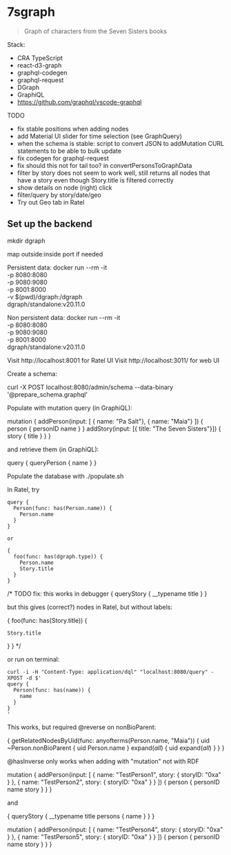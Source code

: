 # 7sgraph

> Graph of characters from the Seven Sisters books

Stack:

* CRA TypeScript
* react-d3-graph
* graphql-codegen
* graphql-request
* DGraph
* GraphiQL
* https://github.com/graphql/vscode-graphql

TODO

* fix stable positions when adding nodes
* add Material UI slider for time selection (see GraphQuery)
* when the schema is stable: script to convert JSON to addMutation CURL statements to be able to bulk update
* fix codegen for graphql-request
* fix should this not for tail too? in convertPersonsToGraphData
* filter by story does not seem to work well, still returns all nodes that have a story even though Story.title is filtered correctly
* show details on node (right) click
* filter/query by story/date/geo
* Try out Geo tab in Ratel


## Set up the backend

mkdir dgraph

map outside:inside port if needed

Persistent data:
docker run --rm -it \
    -p 8080:8080 \
    -p 9080:9080 \
    -p 8001:8000 \
    -v $(pwd)/dgraph:/dgraph \
    dgraph/standalone:v20.11.0

Non persistent data:
docker run --rm -it \
    -p 8080:8080 \
    -p 9080:9080 \
    -p 8001:8000 \
    dgraph/standalone:v20.11.0


Visit http://localhost:8001 for Ratel UI
Visit http://localhost:3011/ for web UI

Create a schema:

curl -X POST localhost:8080/admin/schema --data-binary '@prepare_schema.graphql'

Populate with mutation query (in GraphiQL):

mutation {
  addPerson(input: [
    { name: "Pa Salt"},
    { name: "Maia"}
  ]) {
    person {
      personID
      name
    }
  }
  addStory(input: [{ title: "The Seven Sisters"}]) {
    story {
      title
    }
  }
}

and retrieve them (in GraphiQL):

query {
  queryPerson {
    name
  }
}

Populate the database with ./populate.sh

In Ratel, try 

```
query {
  Person(func: has(Person.name)) {
    Person.name
  }
}

or

{
  foo(func: has(dgraph.type)) {
    Person.name
    Story.title
  }
}
```

/* TODO fix: this works in debugger
{
  queryStory {
    __typename
    title
  }
}

but this gives (correct?) nodes in Ratel, but without labels:

{
  foo(func: has(Story.title)) {

    Story.title
  }
}
*/

or run on terminal:

```
curl -i -H "Content-Type: application/dql" "localhost:8080/query" -XPOST -d $'
query {
  Person(func: has(name)) {
    name
  }
}
' 
```


This works, but required @reverse on nonBioParent:

{
  getRelatedNodesByUid(func: anyofterms(Person.name, "Maia")) {
    uid
    ~Person.nonBioParent {
      uid
      Person.name
    }
    expand(_all_) {
      uid
      expand(_all_)
    }
  }
}

@hasInverse only works when adding with "mutation" not with RDF

mutation {
  addPerson(input: [
    { name: "TestPerson1", story: { storyID: "0xa" } },
    { name: "TestPerson2", story: { storyID: "0xa" } }
  ]) {
    person {
      personID
      name
      story
    }
  }
}

and 

{
  queryStory {
    __typename
    title
    persons {
      name
    }
  }
}

mutation {
  addPerson(input: [
    { name: "TestPerson4", story: { storyID: "0xa" } },
    { name: "TestPerson5", story: { storyID: "0xa" } }
  ]) {
    person {
      personID
      name
      story
    }
  }
}